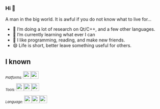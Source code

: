### Hi 👋
A man in the big world. It is awful if you do not know what to live for...
- 🔭 I’m doing a lot of research on Qt/C++, and a few other languages.
- 🌱 I’m currently learning what ever I can
- 🤔 I like programming, reading, and make new friends.
- 😄 Life is short, better leave something useful for others.
## I known
<p style="font-size:11px">
<i>Platforms: 
<code><img src="https://www.flaticon.com/svg/static/icons/svg/518/518713.svg" width="24"/></code><code><img src="https://www.flaticon.com/svg/static/icons/svg/732/732225.svg" width="24"/></code><br></i></p>
  
<p style="font-size:11px">
<i>Tools: 
<code><img src="https://seeklogo.com/images/Q/qt-logo-1631E0218A-seeklogo.com.png" width="24"/></code><code><img src="https://upload.wikimedia.org/wikipedia/commons/thumb/2/2d/Visual_Studio_Code_1.18_icon.svg/512px-Visual_Studio_Code_1.18_icon.svg.png" width="24"/></code><code><img src="https://upload.wikimedia.org/wikipedia/commons/thumb/3/3f/Git_icon.svg/1024px-Git_icon.svg.png" width="24"/></code><br></i></p>
  
<p style="font-size:11px">
<i>Language: 
<code><img src="https://upload.wikimedia.org/wikipedia/commons/thumb/1/18/ISO_C%2B%2B_Logo.svg/306px-ISO_C%2B%2B_Logo.svg.png" width="24"/></code><code><img src="https://www.svgrepo.com/show/255832/sql.svg" width="24"/></code><code><img src="https://upload.wikimedia.org/wikipedia/commons/thumb/6/61/HTML5_logo_and_wordmark.svg/512px-HTML5_logo_and_wordmark.svg.png" width="24"/></code></i></p>

<!--
**yaua/yaua** is a ✨ _special_ ✨ repository because its `README.md` (this file) appears on your GitHub profile.



- 🔭 I’m doing a lot of research on Qt/C++, and a few other languages.
- 🌱 I’m currently learning what ever I can
- 🤔 I’m looking for help with everyone
- 💬 Ask me about ...
- 📫 How to reach me: ...
- 😄 Pronouns: ...
- ⚡ Fun fact: ...
